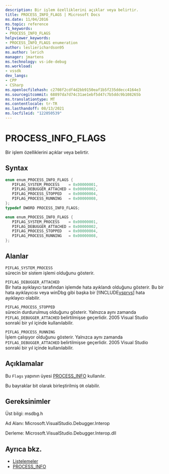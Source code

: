 ```yaml
---
description: Bir işlem özelliklerini açıklar veya belirtir.
title: PROCESS_INFO_FLAGS | Microsoft Docs
ms.date: 11/04/2016
ms.topic: reference
f1_keywords:
- PROCESS_INFO_FLAGS
helpviewer_keywords:
- PROCESS_INFO_FLAGS enumeration
author: leslierichardson95
ms.author: lerich
manager: jmartens
ms.technology: vs-ide-debug
ms.workload:
- vssdk
dev_langs:
- CPP
- CSharp
ms.openlocfilehash: c2708f2cdf4d2bb9150eaf1b5f235ddecc4164e3
ms.sourcegitcommit: 68897da7d74c31ae1ebf5d47c7b5ddc9b108265b
ms.translationtype: MT
ms.contentlocale: tr-TR
ms.lasthandoff: 08/13/2021
ms.locfileid: "122050539"
---
```

# <a name="process_info_flags"></a>PROCESS_INFO_FLAGS

Bir işlem özelliklerini açıklar veya belirtir.

## <a name="syntax"></a>Syntax

```cpp
enum enum_PROCESS_INFO_FLAGS { 
   PIFLAG_SYSTEM_PROCESS    = 0x00000001,
   PIFLAG_DEBUGGER_ATTACHED = 0x00000002,
   PIFLAG_PROCESS_STOPPED   = 0x00000004,
   PIFLAG_PROCESS_RUNNING   = 0x00000008,
};
typedef DWORD PROCESS_INFO_FLAGS;
```

```csharp
enum enum_PROCESS_INFO_FLAGS { 
   PIFLAG_SYSTEM_PROCESS    = 0x00000001,
   PIFLAG_DEBUGGER_ATTACHED = 0x00000002,
   PIFLAG_PROCESS_STOPPED   = 0x00000004,
   PIFLAG_PROCESS_RUNNING   = 0x00000008,
};
```

## <a name="fields"></a>Alanlar

`PIFLAG_SYSTEM_PROCESS`\
sürecin bir sistem işlemi olduğunu gösterir.

`PIFLAG_DEBUGGER_ATTACHED`\
Bir hata ayıklayıcı tarafından işlemde hata ayıklandı olduğunu gösterir. Bu bir hata ayıklayıcısı veya winDbg gibi başka bir [!INCLUDE[vsprvs](../../../code-quality/includes/vsprvs_md.md)] hata ayıklayıcı olabilir.

`PIFLAG_PROCESS_STOPPED`\
sürecin durdurulmuş olduğunu gösterir. Yalnızca aynı zamanda `PIFLAG_DEBUGGER_ATTACHED` belirtilmişse geçerlidir. 2005 Visual Studio sonraki bir yıl içinde kullanılabilir.

`PIFLAG_PROCESS_RUNNING`\
İşlem çalışıyor olduğunu gösterir. Yalnızca aynı zamanda `PIFLAG_DEBUGGER_ATTACHED` belirtilmişse geçerlidir. 2005 Visual Studio sonraki bir yıl içinde kullanılabilir.

## <a name="remarks"></a>Açıklamalar

Bu `Flags` yapının üyesi [PROCESS_INFO](../../../extensibility/debugger/reference/process-info.md) kullanılır.

Bu bayraklar bit olarak birleştirilmiş `OR` olabilir.

## <a name="requirements"></a>Gereksinimler

Üst bilgi: msdbg.h

Ad Alanı: Microsoft.VisualStudio.Debugger.Interop

Derleme: Microsoft.VisualStudio.Debugger.Interop.dll

## <a name="see-also"></a>Ayrıca bkz.

- [Listelemeler](../../../extensibility/debugger/reference/enumerations-visual-studio-debugging.md)
- [PROCESS_INFO](../../../extensibility/debugger/reference/process-info.md)
